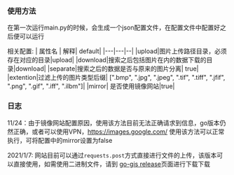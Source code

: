 ### 使用方法
在第一次运行main.py的时候，会生成一个json配置文件，在配置文件中配置好之后便可以运行

相关配置:
| 属性名 | 解释| default|
|---|---|--|
|upload|图片上传路径目录，必须存在对应的目录|upload|
|download|搜索之后包括图片在内的数据下载的目录|download|
|separate|搜索之后的数据是否与原来的图片分离| true|
|extention|过滤上传的图片类型后缀| [".bmp", ".jpg", ".jpeg", ".tif", ".tiff", ".jfif", ".png", ".gif", ".iff", ".ilbm"]|
|mirror| 是否使用镜像网站|true|

### 日志
11/24：由于镜像网站配置原因，使用该方法目前无法正确请求到信息，go版本仍然正确，或者可以使用VPN，https://images.google.com/ 使用该方法可以正常执行，可将配置中的mirror设置为false

2021/1/7: 网站目前可以通过`requests.post`方式直接进行文件的上传，该版本可以直接使用，如需使用二进制文件，请到 [go-gis release](https://github.com/junhaideng/go-gis/releases)页面进行下载下载
